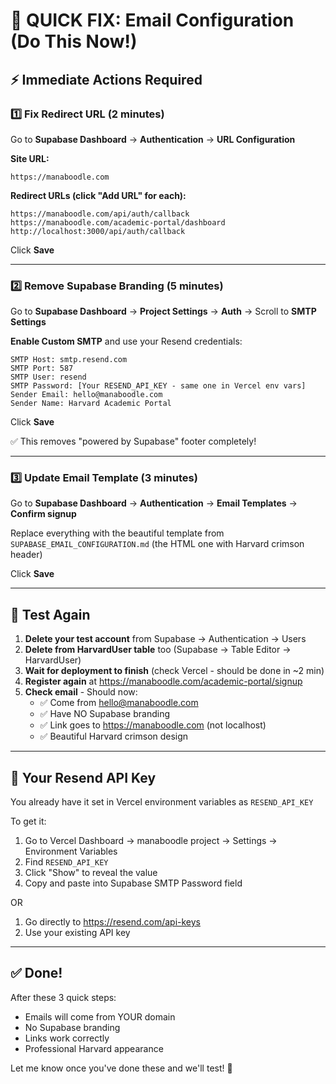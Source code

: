 # 🚀 QUICK FIX: Email Configuration (Do This Now!)

## ⚡ Immediate Actions Required

### 1️⃣ Fix Redirect URL (2 minutes)

Go to **Supabase Dashboard** → **Authentication** → **URL Configuration**

**Site URL:**
```
https://manaboodle.com
```

**Redirect URLs (click "Add URL" for each):**
```
https://manaboodle.com/api/auth/callback
https://manaboodle.com/academic-portal/dashboard
http://localhost:3000/api/auth/callback
```

Click **Save**

---

### 2️⃣ Remove Supabase Branding (5 minutes)

Go to **Supabase Dashboard** → **Project Settings** → **Auth** → Scroll to **SMTP Settings**

**Enable Custom SMTP** and use your Resend credentials:

```
SMTP Host: smtp.resend.com
SMTP Port: 587
SMTP User: resend
SMTP Password: [Your RESEND_API_KEY - same one in Vercel env vars]
Sender Email: hello@manaboodle.com
Sender Name: Harvard Academic Portal
```

Click **Save**

✅ This removes "powered by Supabase" footer completely!

---

### 3️⃣ Update Email Template (3 minutes)

Go to **Supabase Dashboard** → **Authentication** → **Email Templates** → **Confirm signup**

Replace everything with the beautiful template from `SUPABASE_EMAIL_CONFIGURATION.md` (the HTML one with Harvard crimson header)

Click **Save**

---

## 🧪 Test Again

1. **Delete your test account** from Supabase → Authentication → Users
2. **Delete from HarvardUser table** too (Supabase → Table Editor → HarvardUser)
3. **Wait for deployment to finish** (check Vercel - should be done in ~2 min)
4. **Register again** at https://manaboodle.com/academic-portal/signup
5. **Check email** - Should now:
   - ✅ Come from hello@manaboodle.com
   - ✅ Have NO Supabase branding
   - ✅ Link goes to https://manaboodle.com (not localhost)
   - ✅ Beautiful Harvard crimson design

---

## 📝 Your Resend API Key

You already have it set in Vercel environment variables as `RESEND_API_KEY`

To get it:
1. Go to Vercel Dashboard → manaboodle project → Settings → Environment Variables
2. Find `RESEND_API_KEY`
3. Click "Show" to reveal the value
4. Copy and paste into Supabase SMTP Password field

OR

1. Go directly to https://resend.com/api-keys
2. Use your existing API key

---

## ✅ Done!

After these 3 quick steps:
- Emails will come from YOUR domain
- No Supabase branding
- Links work correctly
- Professional Harvard appearance

Let me know once you've done these and we'll test! 🎉
